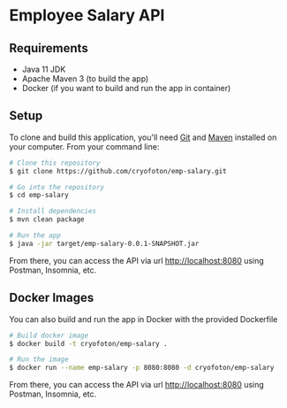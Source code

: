 # Employee Salary API

## Requirements

- Java 11 JDK
- Apache Maven 3 (to build the app)
- Docker (if you want to build and run the app in container)

## Setup

To clone and build this application, you'll need [Git](https://git-scm.com) and [Maven](https://maven.apache.org) installed on your computer. From your command line:

```bash
# Clone this repository
$ git clone https://github.com/cryofoton/emp-salary.git

# Go into the repository
$ cd emp-salary

# Install dependencies
$ mvn clean package

# Run the app
$ java -jar target/emp-salary-0.0.1-SNAPSHOT.jar

```

From there, you can access the API via url [http://localhost:8080](http://localhost:8080) using Postman, Insomnia, etc.

## Docker Images

You can also build and run the app in Docker with the provided Dockerfile

```bash
# Build docker image
$ docker build -t cryofoton/emp-salary .

# Run the image
$ docker run --name emp-salary -p 8080:8080 -d cryofoton/emp-salary

```

From there, you can access the API via url [http://localhost:8080](http://localhost:8080) using Postman, Insomnia, etc.
